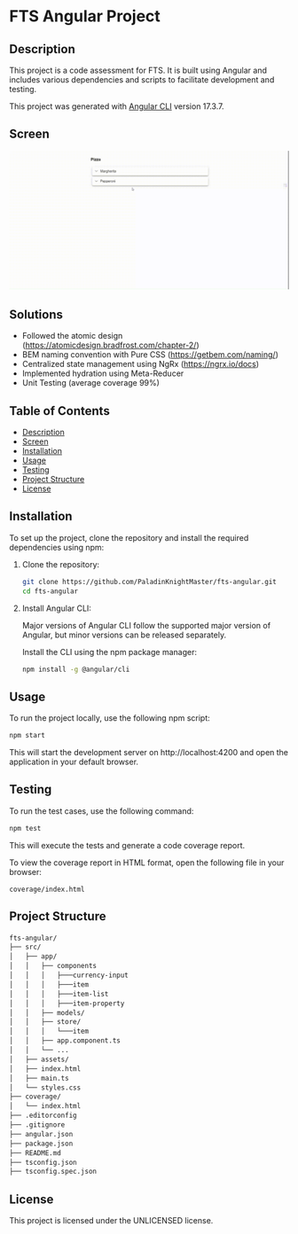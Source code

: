 # FTS Angular Project

## Description

This project is a code assessment for FTS. It is built using Angular and includes various dependencies and scripts to facilitate development and testing.

This project was generated with [Angular CLI](https://github.com/angular/angular-cli) version 17.3.7.

## Screen

![](https://github.com/PaladinKnightMaster/fts-anuglar/blob/master/screen-capture.gif)


## Solutions

- Followed the atomic design (https://atomicdesign.bradfrost.com/chapter-2/)
- BEM naming convention with Pure CSS (https://getbem.com/naming/)
- Centralized state management using NgRx (https://ngrx.io/docs)
- Implemented hydration using Meta-Reducer
- Unit Testing (average coverage 99%)

## Table of Contents

- [Description](#description)
- [Screen](#screen)
- [Installation](#installation)
- [Usage](#usage)
- [Testing](#testing)
- [Project Structure](#project-structure)
- [License](#license)

## Installation

To set up the project, clone the repository and install the required dependencies using npm:

1. Clone the repository:

    ```sh
    git clone https://github.com/PaladinKnightMaster/fts-angular.git
    cd fts-angular
    ```

2. Install Angular CLI:

    Major versions of Angular CLI follow the supported major version of Angular, but minor versions can be released separately.

    Install the CLI using the npm package manager:

    ```sh
    npm install -g @angular/cli
    ```

## Usage
To run the project locally, use the following npm script:

```sh
npm start
```
This will start the development server on http://localhost:4200 and open the application in your default browser.

## Testing
To run the test cases, use the following command:

```sh
npm test
```
This will execute the tests and generate a code coverage report.

To view the coverage report in HTML format, open the following file in your browser:
```
coverage/index.html
```

## Project Structure

```bash
fts-angular/
├── src/
│   ├── app/
│   │   ├── components
│   │   │   ├───currency-input
│   │   │   ├───item
│   │   │   ├───item-list
│   │   │   ├───item-property
│   │   ├── models/
│   │   ├── store/
│   │   │   └───item
│   │   ├── app.component.ts
│   │   └── ...
│   ├── assets/
│   ├── index.html
│   ├── main.ts
│   └── styles.css
├── coverage/
│   └── index.html
├── .editorconfig
├── .gitignore
├── angular.json
├── package.json
├── README.md
├── tsconfig.json
├── tsconfig.spec.json
```

## License
This project is licensed under the UNLICENSED license.
